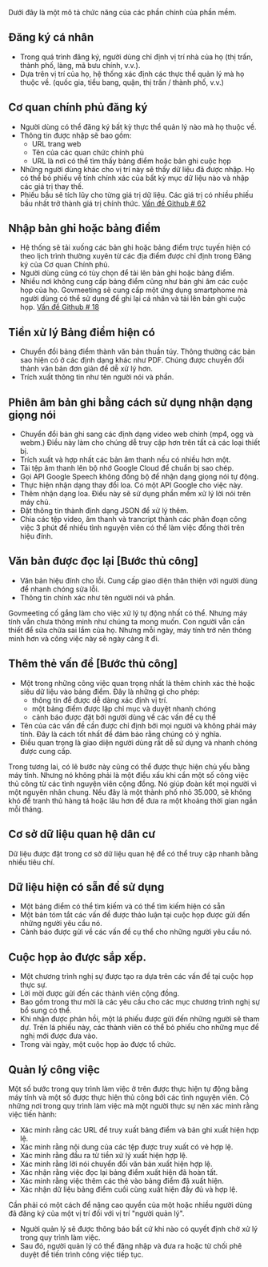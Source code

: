 <!-- Do not edit this file. It was translated by Google. -->

<p> Dưới đây là một mô tả chức năng của các phần chính của phần mềm. </p>
<h2> Đăng ký cá nhân </h2>
<ul>
<li> Trong quá trình đăng ký, người dùng chỉ định vị trí nhà của họ (thị trấn, thành phố, làng, mã bưu chính, v.v.). </li>
<li> Dựa trên vị trí của họ, hệ thống xác định các thực thể quản lý mà họ thuộc về. (quốc gia, tiểu bang, quận, thị trấn / thành phố, v.v.) </li>
</ul><h2> Cơ quan chính phủ đăng ký </h2>
<ul>
<li> Người dùng có thể đăng ký bất kỳ thực thể quản lý nào mà họ thuộc về. </li>
<li> Thông tin được nhập sẽ bao gồm: 
<ul>
<li> URL trang web </li>
<li> Tên của các quan chức chính phủ </li>
<li> URL là nơi có thể tìm thấy bảng điểm hoặc bản ghi cuộc họp </li>
</ul></li>
<li> Những người dùng khác cho vị trí này sẽ thấy dữ liệu đã được nhập. Họ có thể bỏ phiếu về tính chính xác của bất kỳ mục dữ liệu nào và nhập các giá trị thay thế. </li>
<li> Phiếu bầu sẽ tích lũy cho từng giá trị dữ liệu. Các giá trị có nhiều phiếu bầu nhất trở thành giá trị chính thức. <a href="https://github.com/govmeeting/govmeeting/issues/62">Vấn đề Github
# 62</a> </li>
</ul><h2> Nhập bản ghi hoặc bảng điểm </h2>
<ul>
<li> Hệ thống sẽ tải xuống các bản ghi hoặc bảng điểm trực tuyến hiện có theo lịch trình thường xuyên từ các địa điểm được chỉ định trong Đăng ký của Cơ quan Chính phủ. </li>
<li> Người dùng cũng có tùy chọn để tải lên bản ghi hoặc bảng điểm. </li>
<li> Nhiều nơi không cung cấp bảng điểm cũng như bản ghi âm các cuộc họp của họ. Govmeeting sẽ cung cấp một ứng dụng smartphome mà người dùng có thể sử dụng để ghi lại cá nhân và tải lên bản ghi cuộc họp. <a href="https://github.com/govmeeting/govmeeting/issues/18">Vấn đề Github
# 18</a> </li>
</ul><h2> Tiền xử lý Bảng điểm hiện có </h2>
<ul>
<li> Chuyển đổi bảng điểm thành văn bản thuần túy. Thông thường các bản sao hiện có ở các định dạng khác như PDF. Chúng được chuyển đổi thành văn bản đơn giản để dễ xử lý hơn. </li>
<li> Trích xuất thông tin như tên người nói và phần. </li>
</ul><h2> Phiên âm bản ghi bằng cách sử dụng nhận dạng giọng nói </h2>
<ul>
<li> Chuyển đổi bản ghi sang các định dạng video web chính (mp4, ogg và webm.) Điều này làm cho chúng dễ truy cập hơn trên tất cả các loại thiết bị. </li>
<li> Trích xuất và hợp nhất các bản âm thanh nếu có nhiều hơn một. </li>
<li> Tải tệp âm thanh lên bộ nhớ Google Cloud để chuẩn bị sao chép. </li>
<li> Gọi API Google Speech không đồng bộ để nhận dạng giọng nói tự động. </li>
<li> Thực hiện nhận dạng thay đổi loa. Có một API Google cho việc này. </li>
<li> Thêm nhận dạng loa. Điều này sẽ sử dụng phần mềm xử lý lời nói trên máy chủ. </li>
<li> Đặt thông tin thành định dạng JSON để xử lý thêm. </li>
<li> Chia các tệp video, âm thanh và trancript thành các phân đoạn công việc 3 phút để nhiều tình nguyện viên có thể làm việc đồng thời trên hiệu đính. </li>
</ul><h2> Văn bản được đọc lại [Bước thủ công] </h2>
<ul>
<li> Văn bản hiệu đính cho lỗi. Cung cấp giao diện thân thiện với người dùng để nhanh chóng sửa lỗi. </li>
<li> Thông tin chính xác như tên người nói và phần. </li>
</ul>
<p> Govmeeting cố gắng làm cho việc xử lý tự động nhất có thể. Nhưng máy tính vẫn chưa thông minh như chúng ta mong muốn. Con người vẫn cần thiết để sửa chữa sai lầm của họ. Nhưng mỗi ngày, máy tính trở nên thông minh hơn và công việc này sẽ ngày càng ít đi. </p>
<h2> Thêm thẻ vấn đề [Bước thủ công] </h2>
<ul>
<li> Một trong những công việc quan trọng nhất là thêm chính xác thẻ hoặc siêu dữ liệu vào bảng điểm. Đây là những gì cho phép: 
<ul>
<li> thông tin để được dễ dàng xác định vị trí. </li>
<li> một bảng điểm được lập chỉ mục và duyệt nhanh chóng </li>
<li> cảnh báo được đặt bởi người dùng về các vấn đề cụ thể </li>
</ul></li>
<li> Tên của các vấn đề cần được chỉ định bởi mọi người và không phải máy tính. Đây là cách tốt nhất để đảm bảo rằng chúng có ý nghĩa. </li>
<li> Điều quan trọng là giao diện người dùng rất dễ sử dụng và nhanh chóng được cung cấp. </li>
</ul>
<p> Trong tương lai, có lẽ bước này cũng có thể được thực hiện chủ yếu bằng máy tính. Nhưng nó không phải là một điều xấu khi cần một số công việc thủ công từ các tình nguyện viên cộng đồng. Nó giúp đoàn kết mọi người vì một nguyên nhân chung. Nếu đây là một thành phố nhỏ 35.000, sẽ không khó để tranh thủ hàng tá hoặc lâu hơn để đưa ra một khoảng thời gian ngắn mỗi tháng. </p>
<h2> Cơ sở dữ liệu quan hệ dân cư </h2>
<p> Dữ liệu được đặt trong cơ sở dữ liệu quan hệ để có thể truy cập nhanh bằng nhiều tiêu chí. </p>
<h2> Dữ liệu hiện có sẵn để sử dụng </h2>
<ul>
<li> Một bảng điểm có thể tìm kiếm và có thể tìm kiếm hiện có sẵn </li>
<li> Một bản tóm tắt các vấn đề được thảo luận tại cuộc họp được gửi đến những người yêu cầu nó. </li>
<li> Cảnh báo được gửi về các vấn đề cụ thể cho những người yêu cầu nó. </li>
</ul><h2> Cuộc họp ảo được sắp xếp. </h2>
<ul>
<li> Một chương trình nghị sự được tạo ra dựa trên các vấn đề tại cuộc họp thực sự. </li>
<li> Lời mời được gửi đến các thành viên cộng đồng. </li>
<li> Bao gồm trong thư mời là các yêu cầu cho các mục chương trình nghị sự bổ sung có thể. </li>
<li> Khi nhận được phản hồi, một lá phiếu được gửi đến những người sẽ tham dự. Trên lá phiếu này, các thành viên có thể bỏ phiếu cho những mục đề nghị mới được đưa vào. </li>
<li> Trong vài ngày, một cuộc họp ảo được tổ chức. </li>
</ul><h2> Quản lý công việc </h2>
<p> Một số bước trong quy trình làm việc ở trên được thực hiện tự động bằng máy tính và một số được thực hiện thủ công bởi các tình nguyện viên. Có những nơi trong quy trình làm việc mà một người thực sự nên xác minh rằng việc tiến hành: </p>

<ul>
<li> Xác minh rằng các URL để truy xuất bảng điểm và bản ghi xuất hiện hợp lệ. </li>
<li> Xác minh rằng nội dung của các tệp được truy xuất có vẻ hợp lệ. </li>
<li> Xác minh rằng đầu ra từ tiền xử lý xuất hiện hợp lệ. </li>
<li> Xác minh rằng lời nói chuyển đổi văn bản xuất hiện hợp lệ. </li>
<li> Xác nhận rằng việc đọc lại bảng điểm xuất hiện đã hoàn tất. </li>
<li> Xác minh rằng việc thêm các thẻ vào bảng điểm đã xuất hiện. </li>
<li> Xác nhận dữ liệu bảng điểm cuối cùng xuất hiện đầy đủ và hợp lệ. </li>
</ul>
<p> Cần phải có một cách để nâng cao quyền của một hoặc nhiều người dùng đã đăng ký của một vị trí đối với vị trí "người quản lý". </p>

<ul>
<li> Người quản lý sẽ được thông báo bất cứ khi nào có quyết định chờ xử lý trong quy trình làm việc. </li>
<li> Sau đó, người quản lý có thể đăng nhập và đưa ra hoặc từ chối phê duyệt để tiến trình công việc tiếp tục. </li>
</ul>
